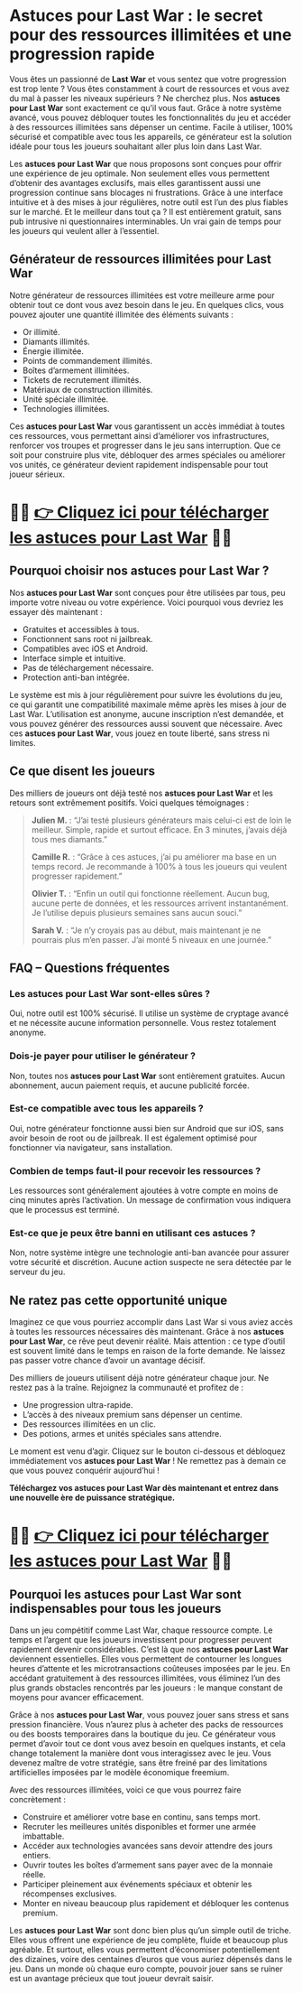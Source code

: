 <h1>Astuces pour Last War : le secret pour des ressources illimitées et une progression rapide</h1>

<p>Vous êtes un passionné de <strong>Last War</strong> et vous sentez que votre progression est trop lente ? Vous êtes constamment à court de ressources et vous avez du mal à passer les niveaux supérieurs ? Ne cherchez plus. Nos <strong>astuces pour Last War</strong> sont exactement ce qu’il vous faut. Grâce à notre système avancé, vous pouvez débloquer toutes les fonctionnalités du jeu et accéder à des ressources illimitées sans dépenser un centime. Facile à utiliser, 100% sécurisé et compatible avec tous les appareils, ce générateur est la solution idéale pour tous les joueurs souhaitant aller plus loin dans Last War.</p>

<p>Les <strong>astuces pour Last War</strong> que nous proposons sont conçues pour offrir une expérience de jeu optimale. Non seulement elles vous permettent d’obtenir des avantages exclusifs, mais elles garantissent aussi une progression continue sans blocages ni frustrations. Grâce à une interface intuitive et à des mises à jour régulières, notre outil est l’un des plus fiables sur le marché. Et le meilleur dans tout ça ? Il est entièrement gratuit, sans pub intrusive ni questionnaires interminables. Un vrai gain de temps pour les joueurs qui veulent aller à l’essentiel.</p>

<h2>Générateur de ressources illimitées pour Last War</h2>

<p>Notre générateur de ressources illimitées est votre meilleure arme pour obtenir tout ce dont vous avez besoin dans le jeu. En quelques clics, vous pouvez ajouter une quantité illimitée des éléments suivants :</p>

<ul>
  <li>Or illimité.</li>
  <li>Diamants illimités.</li>
  <li>Énergie illimitée.</li>
  <li>Points de commandement illimités.</li>
  <li>Boîtes d’armement illimitées.</li>
  <li>Tickets de recrutement illimités.</li>
  <li>Matériaux de construction illimités.</li>
  <li>Unité spéciale illimitée.</li>
  <li>Technologies illimitées.</li>
</ul>

<p>Ces <strong>astuces pour Last War</strong> vous garantissent un accès immédiat à toutes ces ressources, vous permettant ainsi d’améliorer vos infrastructures, renforcer vos troupes et progresser dans le jeu sans interruption. Que ce soit pour construire plus vite, débloquer des armes spéciales ou améliorer vos unités, ce générateur devient rapidement indispensable pour tout joueur sérieux.</p>

# 🔴🔴 **[👉 Cliquez ici pour télécharger les astuces pour Last War](https://tinyurl.com/GameurDePoche)** 🔴🔴

<h2>Pourquoi choisir nos astuces pour Last War ?</h2>

<p>Nos <strong>astuces pour Last War</strong> sont conçues pour être utilisées par tous, peu importe votre niveau ou votre expérience. Voici pourquoi vous devriez les essayer dès maintenant :</p>

<ul>
  <li>Gratuites et accessibles à tous.</li>
  <li>Fonctionnent sans root ni jailbreak.</li>
  <li>Compatibles avec iOS et Android.</li>
  <li>Interface simple et intuitive.</li>
  <li>Pas de téléchargement nécessaire.</li>
  <li>Protection anti-ban intégrée.</li>
</ul>

<p>Le système est mis à jour régulièrement pour suivre les évolutions du jeu, ce qui garantit une compatibilité maximale même après les mises à jour de Last War. L’utilisation est anonyme, aucune inscription n’est demandée, et vous pouvez générer des ressources aussi souvent que nécessaire. Avec ces <strong>astuces pour Last War</strong>, vous jouez en toute liberté, sans stress ni limites.</p>

<h2>Ce que disent les joueurs</h2>

<p>Des milliers de joueurs ont déjà testé nos <strong>astuces pour Last War</strong> et les retours sont extrêmement positifs. Voici quelques témoignages :</p>

<blockquote>
  <p><strong>Julien M.</strong> : “J’ai testé plusieurs générateurs mais celui-ci est de loin le meilleur. Simple, rapide et surtout efficace. En 3 minutes, j’avais déjà tous mes diamants.”</p>
  <p><strong>Camille R.</strong> : “Grâce à ces astuces, j’ai pu améliorer ma base en un temps record. Je recommande à 100% à tous les joueurs qui veulent progresser rapidement.”</p>
  <p><strong>Olivier T.</strong> : “Enfin un outil qui fonctionne réellement. Aucun bug, aucune perte de données, et les ressources arrivent instantanément. Je l’utilise depuis plusieurs semaines sans aucun souci.”</p>
  <p><strong>Sarah V.</strong> : “Je n’y croyais pas au début, mais maintenant je ne pourrais plus m’en passer. J’ai monté 5 niveaux en une journée.”</p>
</blockquote>

<h2>FAQ – Questions fréquentes</h2>

<h3>Les astuces pour Last War sont-elles sûres ?</h3>
<p>Oui, notre outil est 100% sécurisé. Il utilise un système de cryptage avancé et ne nécessite aucune information personnelle. Vous restez totalement anonyme.</p>

<h3>Dois-je payer pour utiliser le générateur ?</h3>
<p>Non, toutes nos <strong>astuces pour Last War</strong> sont entièrement gratuites. Aucun abonnement, aucun paiement requis, et aucune publicité forcée.</p>

<h3>Est-ce compatible avec tous les appareils ?</h3>
<p>Oui, notre générateur fonctionne aussi bien sur Android que sur iOS, sans avoir besoin de root ou de jailbreak. Il est également optimisé pour fonctionner via navigateur, sans installation.</p>

<h3>Combien de temps faut-il pour recevoir les ressources ?</h3>
<p>Les ressources sont généralement ajoutées à votre compte en moins de cinq minutes après l’activation. Un message de confirmation vous indiquera que le processus est terminé.</p>

<h3>Est-ce que je peux être banni en utilisant ces astuces ?</h3>
<p>Non, notre système intègre une technologie anti-ban avancée pour assurer votre sécurité et discrétion. Aucune action suspecte ne sera détectée par le serveur du jeu.</p>

<h2>Ne ratez pas cette opportunité unique</h2>

<p>Imaginez ce que vous pourriez accomplir dans Last War si vous aviez accès à toutes les ressources nécessaires dès maintenant. Grâce à nos <strong>astuces pour Last War</strong>, ce rêve peut devenir réalité. Mais attention : ce type d’outil est souvent limité dans le temps en raison de la forte demande. Ne laissez pas passer votre chance d’avoir un avantage décisif.</p>

<p>Des milliers de joueurs utilisent déjà notre générateur chaque jour. Ne restez pas à la traîne. Rejoignez la communauté et profitez de :</p>

<ul>
  <li>Une progression ultra-rapide.</li>
  <li>L’accès à des niveaux premium sans dépenser un centime.</li>
  <li>Des ressources illimitées en un clic.</li>
  <li>Des potions, armes et unités spéciales sans attendre.</li>
</ul>

<p>Le moment est venu d’agir. Cliquez sur le bouton ci-dessous et débloquez immédiatement vos <strong>astuces pour Last War</strong> ! Ne remettez pas à demain ce que vous pouvez conquérir aujourd’hui !</p>

<p><strong>Téléchargez vos astuces pour Last War dès maintenant et entrez dans une nouvelle ère de puissance stratégique.</strong></p>

# 🔴🔴 **[👉 Cliquez ici pour télécharger les astuces pour Last War](https://tinyurl.com/GameurDePoche)** 🔴🔴

<h2>Pourquoi les astuces pour Last War sont indispensables pour tous les joueurs</h2>

<p>Dans un jeu compétitif comme Last War, chaque ressource compte. Le temps et l’argent que les joueurs investissent pour progresser peuvent rapidement devenir considérables. C’est là que nos <strong>astuces pour Last War</strong> deviennent essentielles. Elles vous permettent de contourner les longues heures d’attente et les microtransactions coûteuses imposées par le jeu. En accédant gratuitement à des ressources illimitées, vous éliminez l’un des plus grands obstacles rencontrés par les joueurs : le manque constant de moyens pour avancer efficacement.</p>

<p>Grâce à nos <strong>astuces pour Last War</strong>, vous pouvez jouer sans stress et sans pression financière. Vous n’aurez plus à acheter des packs de ressources ou des boosts temporaires dans la boutique du jeu. Ce générateur vous permet d’avoir tout ce dont vous avez besoin en quelques instants, et cela change totalement la manière dont vous interagissez avec le jeu. Vous devenez maître de votre stratégie, sans être freiné par des limitations artificielles imposées par le modèle économique freemium.</p>

<p>Avec des ressources illimitées, voici ce que vous pourrez faire concrètement :</p>

<ul>
  <li>Construire et améliorer votre base en continu, sans temps mort.</li>
  <li>Recruter les meilleures unités disponibles et former une armée imbattable.</li>
  <li>Accéder aux technologies avancées sans devoir attendre des jours entiers.</li>
  <li>Ouvrir toutes les boîtes d’armement sans payer avec de la monnaie réelle.</li>
  <li>Participer pleinement aux événements spéciaux et obtenir les récompenses exclusives.</li>
  <li>Monter en niveau beaucoup plus rapidement et débloquer les contenus premium.</li>
</ul>

<p>Les <strong>astuces pour Last War</strong> sont donc bien plus qu’un simple outil de triche. Elles vous offrent une expérience de jeu complète, fluide et beaucoup plus agréable. Et surtout, elles vous permettent d’économiser potentiellement des dizaines, voire des centaines d’euros que vous auriez dépensés dans le jeu. Dans un monde où chaque euro compte, pouvoir jouer sans se ruiner est un avantage précieux que tout joueur devrait saisir.</p>
